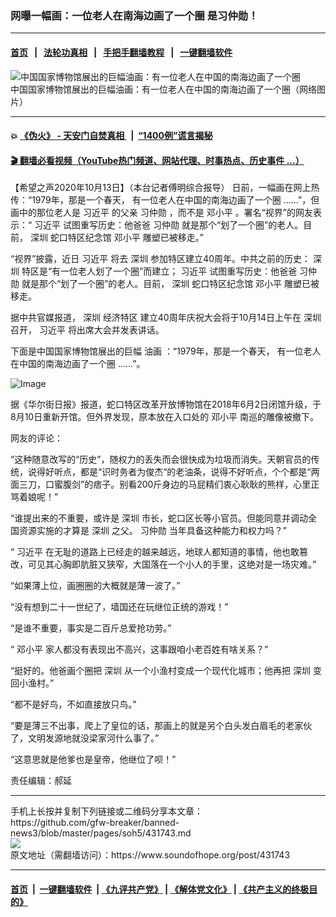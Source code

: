 ### 网曝一幅画：一位老人在南海边画了一个圈  是习仲勋！
------------------------

#### [首页](https://github.com/gfw-breaker/banned-news3/blob/master/README.md) &nbsp;&nbsp;|&nbsp;&nbsp; [法轮功真相](https://github.com/begood0513/basic/blob/master/README.md)  &nbsp;&nbsp;|&nbsp;&nbsp; [手把手翻墙教程](https://github.com/gfw-breaker/guides/wiki)  &nbsp;&nbsp;|&nbsp;&nbsp; [一键翻墙软件](https://github.com/gfw-breaker/nogfw/blob/master/README.md)  



<div><img alt="中国国家博物馆展出的巨幅油画：有一位老人在中国的南海边画了一个圈" src="https://img.soundofhope.org/2020-10/wuhanfeiyan_2020-10-13_3-1602640396570.jpg"/>
<br/><figcaption class="caption">
 中国国家博物馆展出的巨幅油画：有一位老人在中国的南海边画了一个圈（网络图片）
</figcaption></div><hr/>

#### 💥 [《伪火》 - 天安门自焚真相 ](http://158.247.195.190:10000/videos/blog/weihuo.html)&nbsp; |&nbsp; [“1400例”谎言揭秘  ](http://158.247.195.190:10000/videos/blog/jiexi1400.html)

#### [ 🎬  翻墙必看视频（YouTube热门频道、网站代理、时事热点、历史事件 ...）](https://github.com/gfw-breaker/links/blob/master/banned.md)

<div><div class="Content__Wrapper sc-1bvya0-0 grZQxZ">
 <p class="meta-top">
  <span class="meta">
   【希望之声2020年10月13日】（本台记者傅明综合报导）
  </span>
  日前，一幅画在网上热传：“1979年，那是一个春天，
  <ok href="/term/396979">
   有一位老人在中国的南海边画了一个圈
  </ok>
  ……”，但画中的那位老人是
  <ok href="/term/1063">
   习近平
  </ok>
  的父亲
  <ok href="/term/3460">
   习仲勋
  </ok>
  ，而不是
  <ok href="/term/1065">
   邓小平
  </ok>
  。署名“视界”的网友表示：“
  <ok href="/term/1063">
   习近平
  </ok>
  试图重写历史：他爸爸
  <ok href="/term/3460">
   习仲勋
  </ok>
  就是那个“划了一个圈”的老人。目前，
  <ok href="/term/1007">
   深圳
  </ok>
  蛇口特区纪念馆
  <ok href="/term/1065">
   邓小平
  </ok>
  雕塑已被移走。”
 </p>
 <p>
  “视界”披露，近日
  <ok href="/term/1063">
   习近平
  </ok>
  将去
  <ok href="/term/1007">
   深圳
  </ok>
  参加特区建立40周年。中共之前的历史：
  <ok href="/term/1007">
   深圳
  </ok>
  特区是“有一位老人划了一个圈”而建立；
  <ok href="/term/1063">
   习近平
  </ok>
  试图重写历史：他爸爸
  <ok href="/term/3460">
   习仲勋
  </ok>
  就是那个“划了一个圈”的老人。目前，
  <ok href="/term/1007">
   深圳
  </ok>
  蛇口特区纪念馆
  <ok href="/term/1065">
   邓小平
  </ok>
  雕塑已被移走。
 </p>
 <p>
  据中共官媒报道，
  <ok href="/term/1007">
   深圳
  </ok>
  <ok href="/term/396982">
   经济特区
  </ok>
  建立40周年庆祝大会将于10月14日上午在
  <ok href="/term/1007">
   深圳
  </ok>
  召开，
  <ok href="/term/1063">
   习近平
  </ok>
  将出席大会并发表讲话。
 </p>
 <p>
  下面是中国国家博物馆展出的巨幅
  <ok href="/term/65317">
   油画
  </ok>
  ：“1979年，那是一个春天，
  <ok href="/term/396979">
   有一位老人在中国的南海边画了一个圈
  </ok>
  ……”。
 </p>
 <p>
  <img alt="Image" src="https://pbs.twimg.com/media/EkObNChXYAElZCy?format=jpg&amp;name=large"/>
 </p>
 <p>
  据《华尔街日报》报道，蛇口特区改革开放博物馆在2018年6月2日闭馆升级，于8月10日重新开馆。但外界发现，原本放在入口处的
  <ok href="/term/1065">
   邓小平
  </ok>
  南巡的雕像被撤下。
 </p>
 <div class="AD_Embed__Wrap-sc-1xslmin-0 igMuqX module desktop">
  <div>
  </div>
 </div>
 <p>
  网友的评论：
 </p>
 <p>
  “这种随意改写的“历史”，随权力的丢失而会很快成为垃圾而消失。天朝官员的传统，说得好听点，都是“识时务者为俊杰“的老油条，说得不好听点，个个都是“两面三刀，口蜜腹剑”的痞子。别看200斤身边的马屁精们衷心耿耿的熊样，心里正骂着娘呢！”
 </p>
 <p>
  “谁提出来的不重要，或许是
  <ok href="/term/1007">
   深圳
  </ok>
  市长，蛇口区长等小官员。但能同意并调动全国资源实施的才算是
  <ok href="/term/1007">
   深圳
  </ok>
  之父。
  <ok href="/term/3460">
   习仲勋
  </ok>
  当年具备这种能力和权力吗？”
 </p>
 <p>
  “
  <ok href="/term/1063">
   习近平
  </ok>
  在无耻的道路上已经走的越来越远，地球人都知道的事情，他也敢篡改，可见其心胸即肮脏又狭窄，大国落在一个小人的手里，这绝对是一场灾难。”
 </p>
 <p>
  “如果薄上位，画圈圈的大概就是薄一波了。”
 </p>
 <p>
  “没有想到二十一世纪了，墙国还在玩继位正统的游戏！”
 </p>
 <p>
  “是谁不重要，事实是二百斤总爱抢功劳。”
 </p>
 <p>
  “
  <ok href="/term/1065">
   邓小平
  </ok>
  家人都没有表现出不高兴，这事跟咱小老百姓有啥关系？”
 </p>
 <p>
  “挺好的。他爸画个圈把
  <ok href="/term/1007">
   深圳
  </ok>
  从一个小渔村变成一个现代化城市；他再把
  <ok href="/term/1007">
   深圳
  </ok>
  变回小渔村。”
 </p>
 <p>
  “都不是好鸟，不如直接放只鸟。”
 </p>
 <p>
  “要是薄三不出事，爬上了皇位的话，那画上的就是另个白头发白眉毛的老家伙了，文明发源地就没梁家河什么事了。”
 </p>
 <p>
  “这意思就是他爹也是皇帝，他继位了呗！”
 </p>
 <p class="meta-btm">
  责任编辑：郝延
 </p>
</div>
</div>
<hr/>
手机上长按并复制下列链接或二维码分享本文章：<br/>
https://github.com/gfw-breaker/banned-news3/blob/master/pages/soh5/431743.md <br/>
<a href='https://github.com/gfw-breaker/banned-news3/blob/master/pages/soh5/431743.md'><img src='https://github.com/gfw-breaker/banned-news3/blob/master/pages/soh5/431743.md.png'/></a> <br/>
原文地址（需翻墙访问）：https://www.soundofhope.org/post/431743


------------------------
#### [首页](https://github.com/gfw-breaker/banned-news3/blob/master/README.md) &nbsp;|&nbsp; [一键翻墙软件](https://github.com/gfw-breaker/nogfw/blob/master/README.md) &nbsp;| [《九评共产党》](https://github.com/gfw-breaker/9ping.md/blob/master/README.md#九评之一评共产党是什么) | [《解体党文化》](https://github.com/gfw-breaker/jtdwh.md/blob/master/README.md) | [《共产主义的终极目的》](https://github.com/gfw-breaker/gczydzjmd.md/blob/master/README.md)


<img src='http://gfw-breaker.win/banned-news3/pages/soh5/431743.md' width='0px' height='0px'/>